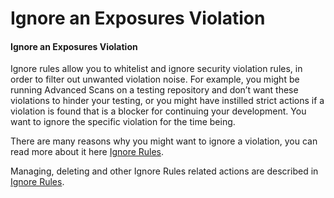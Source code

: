 # Ignore an Exposures Violation

#### Ignore an Exposures Violation <a href="#uuid-09f42f04-003d-f99a-b4bf-6d07df06b38c" id="uuid-09f42f04-003d-f99a-b4bf-6d07df06b38c"></a>

Ignore rules allow you to whitelist and ignore security violation rules, in order to filter out unwanted violation noise. For example, you might be running Advanced Scans on a testing repository and don’t want these violations to hinder your testing, or you might have instilled strict actions if a violation is found that is a blocker for continuing your development. You want to ignore the specific violation for the time being.

There are many reasons why you might want to ignore a violation, you can read more about it here [Ignore Rules](https://www.jfrog.com/confluence/display/JFROG/Ignore+Rules).

Managing, deleting and other Ignore Rules related actions are described in [Ignore Rules](https://about/document/preview/514594#UUID-dcb8d4a3-bb33-8f0f-7c8b-bc917b82cb9d).

